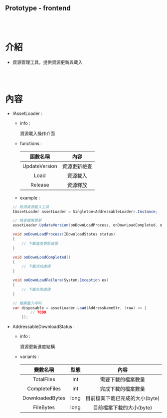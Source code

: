 ## Prototype - frontend

<br><br>

# 介紹

- 資源管理工具，提供資源更新與載入

<br><br>

# 內容

- IAssetLoader :
  
    - info :

        資源載入操作介面

    - functions :

        | 函數名稱 | 內容 |
        |:-:|:-:|
        |UpdateVersion|資源更新檢查
        |Load|資源載入
        |Release|資源釋放

    - example :

    ```csharp
    // 取得資源載入工具
    IAssetLoader assetLoader = Singleton<AddressableLoader>.Instance;
    
    // 檢查檔案更新
    assetLoader.UpdateVersion(onDownLoadProcess, onDownLoadCompleted, onDownLoadFailure);`

    void onDownLoadProcess(IDownloadStatus status)
    {
        // 下載進度更新處理
    }

    void onDownLoadCompleted()
    {
        // 下載完成處理
    }

    void onDownLoadFailure(System.Exception ex)
    {
        // 下載失敗處理
    }
    ```

    ```cs
    // 檔案載入呼叫
    var disposable = assetLoader.Load(AddressNameStr, (raw) => {
            // TODO
        });
    ```


- AddressableDownloadStatus :
  
    - info :

        資源更新進度結構

    - variants :

        | 變數名稱 | 型態 | 內容 |
        |:-:|:-:|:-:|
        |TotalFiles|int|需要下載的檔案數量
        |CompleteFiles|int|完成下載的檔案數量
        |DownloadedBytes|long|目前檔案下載已完成的大小(byte)
        |FileBytes|long|目前檔案下載的大小(byte)
    
